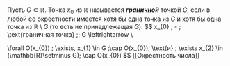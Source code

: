 Пусть $G \subset \mathbb{R}$. Точка $x_{0}$ из $\mathbb{R}$ называется ___граничной___ точкой $G$, если в любой ее окрестности имеется хотя бы одна точка из $G$ и хотя бы одна точка из $\mathbb{R} \setminus G$ (то есть не принадлежащая $G$): 
$$
x_{0} \; - \; \text{граничная точка} \;\;  G \leftrightarrow \\
 
$$ $$
\forall O(x_{0}) \; \exists\, x_{1} \in G  \;\cap O(x_{0})\; \text{и} \; \exists x_{2} \in (\mathbb{R}\setminus G)\; \cap O(x_{0})
$$
[[Окрестность числа]]
